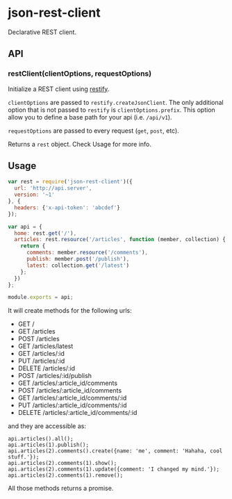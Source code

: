 json-rest-client
================

Declarative REST client.

## API

### restClient(clientOptions, requestOptions)

Initialize a REST client using [restify](https://www.npmjs.org/package/restify).

`clientOptions` are passed to `restify.createJsonClient`. The only additional
option that is not passed to `restify` is `clientOptions.prefix`. This option
allow you to define a base path for your api (i.e. `/api/v1`).

`requestOptions` are passed to every request (`get`, `post`, etc).

Returns a `rest` object. Check Usage for more info.

## Usage

```javascript
var rest = require('json-rest-client')({
  url: 'http://api.server',
  version: '~1'
}, {
  headers: {'x-api-token': 'abcdef'}
});

var api = {
  home: rest.get('/'),
  articles: rest.resource('/articles', function (member, collection) {
    return {
      comments: member.resource('/comments'),
      publish: member.post('/publish'),
      latest: collection.get('/latest')
    };
  })
};

module.exports = api;
```

It will create methods for the following urls:

* GET     /
* GET     /articles
* POST    /articles
* GET     /articles/latest
* GET     /articles/:id
* PUT     /articles/:id
* DELETE  /articles/:id
* POST    /articles/:id/publish
* GET     /articles/:article_id/comments
* POST    /articles/:article_id/comments
* GET     /articles/:article_id/comments/:id
* PUT     /articles/:article_id/comments/:id
* DELETE  /articles/:article_id/comments/:id

and they are accessible as:

```
api.articles().all();
api.articles(1).publish();
api.articles(2).comments().create({name: 'me', comment: 'Hahaha, cool stuff.'});
api.articles(2).comments(1).show();
api.articles(2).comments(1).update({comment: 'I changed my mind.'});
api.articles(2).comments(1).remove();
```

All those methods returns a promise.
